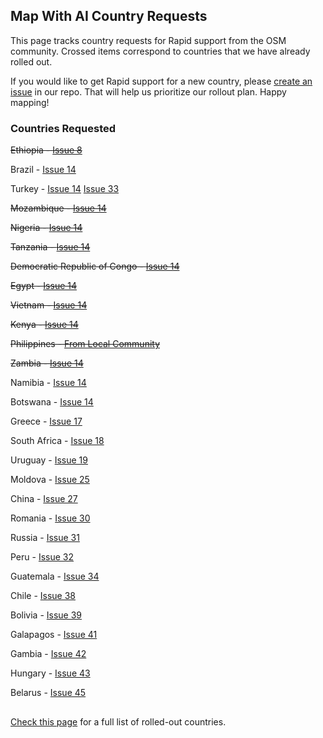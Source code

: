 ## Map With AI Country Requests

This page tracks country requests for Rapid support from the OSM community. Crossed items correspond to countries that we have already rolled out.

If you would like to get Rapid support for a new country, please [create an issue](https://github.com/facebook/RapiD/issues) in our repo. That will help us prioritize our rollout plan. Happy mapping!

### Countries Requested

~~Ethiopia - [Issue 8](https://github.com/facebook/RapiD/issues/8)~~

Brazil - [Issue 14](https://github.com/facebook/RapiD/issues/14)

Turkey - [Issue 14](https://github.com/facebook/RapiD/issues/14) [Issue 33](https://github.com/facebook/RapiD/issues/33)

~~Mozambique - [Issue 14](https://github.com/facebook/RapiD/issues/14)~~

~~Nigeria - [Issue 14](https://github.com/facebook/RapiD/issues/14)~~

~~Tanzania - [Issue 14](https://github.com/facebook/RapiD/issues/14)~~

~~Democratic Republic of Congo - [Issue 14](https://github.com/facebook/RapiD/issues/14)~~

~~Egypt - [Issue 14](https://github.com/facebook/RapiD/issues/14)~~

~~Vietnam - [Issue 14](https://github.com/facebook/RapiD/issues/14)~~

~~Kenya - [Issue 14](https://github.com/facebook/RapiD/issues/14)~~

~~Philippines - [From Local Community](https://lists.openstreetmap.org/pipermail/talk/2019-August/083121.html)~~

~~Zambia - [Issue 14](https://github.com/facebook/RapiD/issues/14)~~

Namibia - [Issue 14](https://github.com/facebook/RapiD/issues/14)

Botswana - [Issue 14](https://github.com/facebook/RapiD/issues/14)

Greece - [Issue 17](https://github.com/facebook/RapiD/issues/17)

South Africa - [Issue 18](https://github.com/facebook/RapiD/issues/18)

Uruguay - [Issue 19](https://github.com/facebook/RapiD/issues/19)

Moldova - [Issue 25](https://github.com/facebook/RapiD/issues/25)

China - [Issue 27](https://github.com/facebook/RapiD/issues/27)

Romania - [Issue 30](https://github.com/facebook/RapiD/issues/30)

Russia - [Issue 31](https://github.com/facebook/RapiD/issues/31)

Peru - [Issue 32](https://github.com/facebook/RapiD/issues/32)

Guatemala - [Issue 34](https://github.com/facebook/RapiD/issues/34)

Chile - [Issue 38](https://github.com/facebook/RapiD/issues/38)

Bolivia - [Issue 39](https://github.com/facebook/RapiD/issues/39)

Galapagos - [Issue 41](https://github.com/facebook/RapiD/issues/41)

Gambia - [Issue 42](https://github.com/facebook/RapiD/issues/42)

Hungary - [Issue 43](https://github.com/facebook/RapiD/issues/43)

Belarus - [Issue 45](https://github.com/facebook/RapiD/issues/45)

##
[Check this page](https://github.com/facebookmicrosites/Open-Mapping-At-Facebook/wiki/Available-Countries) for a full list of rolled-out countries.